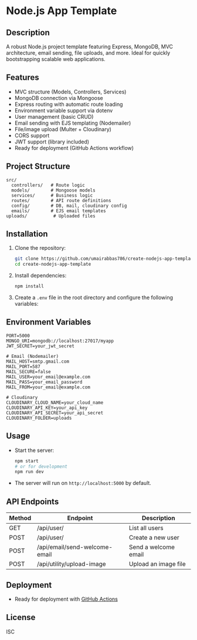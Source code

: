 # Node.js App Template

## Description
A robust Node.js project template featuring Express, MongoDB, MVC architecture, email sending, file uploads, and more. Ideal for quickly bootstrapping scalable web applications.

## Features
- MVC structure (Models, Controllers, Services)
- MongoDB connection via Mongoose
- Express routing with automatic route loading
- Environment variable support via dotenv
- User management (basic CRUD)
- Email sending with EJS templating (Nodemailer)
- File/image upload (Multer + Cloudinary)
- CORS support
- JWT support (library included)
- Ready for deployment (GitHub Actions workflow)

## Project Structure
```
src/
  controllers/   # Route logic
  models/        # Mongoose models
  services/      # Business logic
  routes/        # API route definitions
  config/        # DB, mail, cloudinary config
  emails/        # EJS email templates
uploads/          # Uploaded files
```

## Installation
1. Clone the repository:
   ```bash
   git clone https://github.com/umairabbas786/create-nodejs-app-template.git
   cd create-nodejs-app-template
   ```
2. Install dependencies:
   ```bash
   npm install
   ```
3. Create a `.env` file in the root directory and configure the following variables:

## Environment Variables
```
PORT=5000
MONGO_URI=mongodb://localhost:27017/myapp
JWT_SECRET=your_jwt_secret

# Email (Nodemailer)
MAIL_HOST=smtp.gmail.com
MAIL_PORT=587
MAIL_SECURE=false
MAIL_USER=your_email@example.com
MAIL_PASS=your_email_password
MAIL_FROM=your_email@example.com

# Cloudinary
CLOUDINARY_CLOUD_NAME=your_cloud_name
CLOUDINARY_API_KEY=your_api_key
CLOUDINARY_API_SECRET=your_api_secret
CLOUDINARY_FOLDER=uploads
```

## Usage
- Start the server:
  ```bash
  npm start
  # or for development
  npm run dev
  ```
- The server will run on `http://localhost:5000` by default.

## API Endpoints
| Method | Endpoint                        | Description              |
|--------|----------------------------------|--------------------------|
| GET    | /api/user/                      | List all users           |
| POST   | /api/user/                      | Create a new user        |
| POST   | /api/email/send-welcome-email   | Send a welcome email     |
| POST   | /api/utility/upload-image       | Upload an image file     |

## Deployment
- Ready for deployment with [GitHub Actions](.github/workflows/deploy.yml)

## License
ISC
